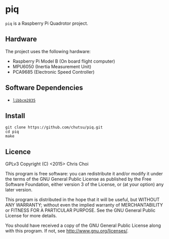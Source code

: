 # piq
`piq` is a Raspberry Pi Quadrotor project.


## Hardware
The project uses the following hardware:

- Raspberry Pi Model B (On board flight computer)
- MPU6050 (Inertia Measurement Unit)
- PCA9685 (Electronic Speed Controller)


## Software Dependencies

- [`libbcm2835`][1]



## Install

    git clone https://github.com/chutsu/piq.git
    cd piq
    make


## Licence
GPLv3 Copyright (C) <2015> Chris Choi

This program is free software: you can redistribute it and/or modify it under
the terms of the GNU General Public License as published by the Free Software
Foundation, either version 3 of the License, or (at your option) any later
version.

This program is distributed in the hope that it will be useful, but WITHOUT ANY
WARRANTY; without even the implied warranty of MERCHANTABILITY or FITNESS FOR A
PARTICULAR PURPOSE.  See the GNU General Public License for more details.

You should have received a copy of the GNU General Public License along with
this program. If not, see <http://www.gnu.org/licenses/>.


[1]: http://www.airspayce.com/mikem/bcm2835/
